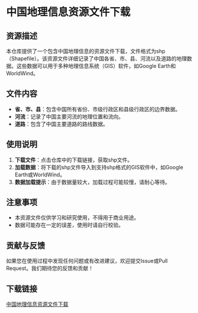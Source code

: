 # 中国地理信息资源文件下载

## 资源描述

本仓库提供了一个包含中国地理信息的资源文件下载，文件格式为shp（Shapefile）。该资源文件详细记录了中国各省、市、县、河流以及道路的地理数据。这些数据可以用于多种地理信息系统（GIS）软件，如Google Earth和WorldWind。

## 文件内容

- **省、市、县**：包含中国所有省份、市级行政区和县级行政区的边界数据。
- **河流**：记录了中国主要河流的地理位置和流向。
- **道路**：包含了中国主要道路的路线数据。

## 使用说明

1. **下载文件**：点击仓库中的下载链接，获取shp文件。
2. **加载数据**：将下载的shp文件导入到支持shp格式的GIS软件中，如Google Earth或WorldWind。
3. **数据加载提示**：由于数据量较大，加载过程可能较慢，请耐心等待。

## 注意事项

- 本资源文件仅供学习和研究使用，不得用于商业用途。
- 数据可能存在一定的误差，使用时请自行校验。

## 贡献与反馈

如果您在使用过程中发现任何问题或有改进建议，欢迎提交Issue或Pull Request。我们期待您的反馈和贡献！

## 下载链接

[中国地理信息资源文件下载](https://pan.quark.cn/s/90e36badb707)